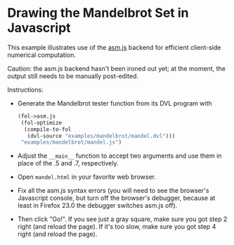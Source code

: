 Drawing the Mandelbrot Set in Javascript
========================================

This example illustrates use of the [asm.js](http://asmjs.org/)
backend for efficient client-side numerical computation.

Caution: the asm.js backend hasn't been ironed out yet; at the moment,
the output still needs to be manually post-edited.

Instructions:

- Generate the Mandelbrot tester function from its DVL program
  with

    ```scheme
    (fol->asm.js
     (fol-optimize
      (compile-to-fol
       (dvl-source "examples/mandelbrot/mandel.dvl")))
     "examples/mandelbrot/mandel.js")
    ```

- Adjust the `__main__` function to accept two arguments and use them
  in place of the .5 and .7, respectively.
- Open `mandel.html` in your favorite web browser.
- Fix all the asm.js syntax errors (you will need to see the browser's
  Javascript console, but turn off the browser's debugger, because at
  least in Firefox 23.0 the debugger switches asm.js off).
- Then click "Go!".  If you see just a gray square, make sure you got
  step 2 right (and reload the page).  If it's too slow, make sure you
  got step 4 right (and reload the page).
